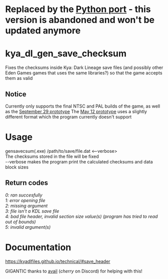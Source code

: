 # Replaced by the [Python port](https://github.com/KyaDLFiles/kya_dl_gen_save_checksum_python) - this version is abandoned and won't be updated anymore

# kya_dl_gen_save_checksum
Fixes the checksums inside Kya: Dark Lineage save files (and possibly other Eden Games games that uses the same libraries?) so that the game accepts them as valid
## Notice
Currently only supports the final NTSC and PAL builds of the game, as well as the [September 29 prototype](https://hiddenpalace.org/Kya:\_Dark\_Lineage\_\(Sep_29,\_2003\_prototype\))  
The [May 12 prototype](https://hiddenpalace.org/Kya:\_Dark\_Lineage\_\(May\_12,\_2003\_prototype\)) uses a slightly different format which the program currently doesn't support

# Usage
gensavecsum(.exe) /path/to/save/file.dat <--verbose>  
The checksums stored in the file will be fixed  
--verbose makes the program print the calculated checksums and data block sizes  
## Return codes
*0: ran succesfully*  
*1: error opening file*  
*2: missing argument*  
*3: file isn't a KDL save file*  
*4: bad file header, invalid section size value(s) (program has tried to read out of bounds)*  
*5: invalid argument(s)* 

# Documentation
https://kyadlfiles.github.io/technical/#save_header 

GIGANTIC thanks to [avail](https://github.com/avail) (_cherry_ on Discord) for helping with this!

